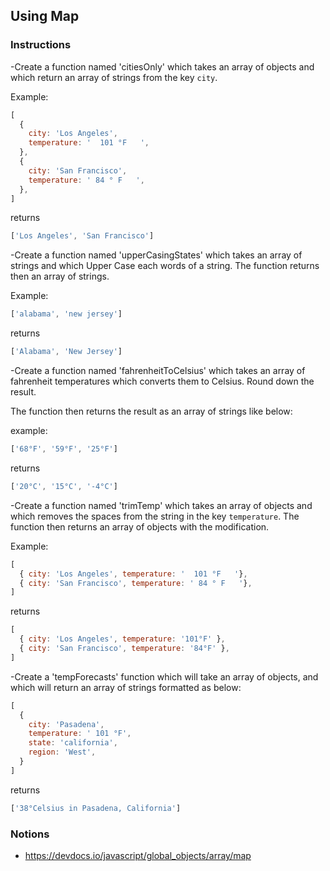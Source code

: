 ## Using Map

### Instructions

-Create a function named 'citiesOnly' which takes an array of objects
and which return an array of strings from the key `city`.

Example:

```js
[
  {
    city: 'Los Angeles',
    temperature: '  101 °F   ',
  },
  {
    city: 'San Francisco',
    temperature: ' 84 ° F   ',
  },
]
```

returns

```js
['Los Angeles', 'San Francisco']
```

-Create a function named 'upperCasingStates' which takes an array of strings
and which Upper Case each words of a string.
The function returns then an array of strings.

Example:
```js
['alabama', 'new jersey']
```
returns
```js
['Alabama', 'New Jersey']
```

-Create a function named 'fahrenheitToCelsius' which takes an array
of fahrenheit temperatures which converts them to Celsius.
Round down the result.

The function then returns the result as an array of strings like below:

example:
```js
['68°F', '59°F', '25°F']
```

returns
```js
['20°C', '15°C', '-4°C']
```


-Create a function named 'trimTemp' which takes an array of objects
and which removes the spaces from the string in the key `temperature`.
The function then returns an array of objects with the modification.

Example:
```js
[
  { city: 'Los Angeles', temperature: '  101 °F   '},
  { city: 'San Francisco', temperature: ' 84 ° F   '},
]
```

returns

```js
[
  { city: 'Los Angeles', temperature: '101°F' },
  { city: 'San Francisco', temperature: '84°F' },
]
```

-Create a 'tempForecasts' function which will take an array of objects, and which will
return an array of strings formatted as below:

```js
[
  {
    city: 'Pasadena',
    temperature: ' 101 °F',
    state: 'california',
    region: 'West',
  }
]
```

returns

```js
['38°Celsius in Pasadena, California']
```

### Notions

- https://devdocs.io/javascript/global_objects/array/map